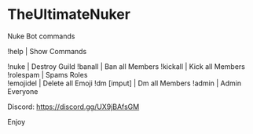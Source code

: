 # TheUltimateNuker

Nuke Bot commands 

!help | Show Commands

!nuke | Destroy Guild 
!banall | Ban all Members 
!kickall | Kick all Members
!rolespam | Spams Roles  
!emojidel | Delete all Emoji
!dm [imput] | Dm all Members 
!admin | Admin Everyone


Discord: https://discord.gg/UX9jBAfsGM

Enjoy 



